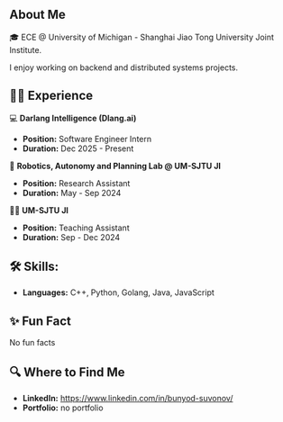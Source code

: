 <!--
**Bunyod-Suvonov/Bunyod-Suvonov** is a ✨ _special_ ✨ repository because its `README.md` (this file) appears on your GitHub profile.

Here are some ideas to get you started:

- 🔭 I’m currently working on ...
- 🌱 I’m currently learning ...
- 👯 I’m looking to collaborate on ...
- 🤔 I’m looking for help with ...
- 💬 Ask me about ...
- 📫 How to reach me: ...
- 😄 Pronouns: ...
- ⚡ Fun fact: ...
-->


## About Me
🎓 ECE @ University of Michigan - Shanghai Jiao Tong University Joint Institute. 

I enjoy working on backend and distributed systems projects. 
  
## 👨‍💻 Experience
💻  **Darlang Intelligence (Dlang.ai)**
   - **Position:** Software Engineer Intern
   - **Duration:** Dec 2025 - Present

🤖 **Robotics, Autonomy and Planning Lab @ UM-SJTU JI**
   - **Position:** Research Assistant
   - **Duration:** May - Sep 2024

👨‍💻 **UM-SJTU JI**
   - **Position:** Teaching Assistant
   - **Duration:** Sep - Dec 2024

## 🛠 Skills:
- **Languages:** C++, Python, Golang, Java, JavaScript

## ✨ Fun Fact
No fun facts

## 🔍 Where to Find Me
- **LinkedIn:** https://www.linkedin.com/in/bunyod-suvonov/
- **Portfolio:** no portfolio
